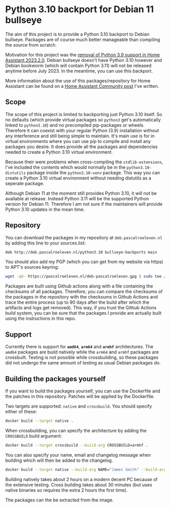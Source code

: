 # Python 3.10 backport for Debian 11 bullseye
The aim of this project is to provide a Python 3.10 backport to Debian bullseye. Packages are of course much better manageable than compiling the source from scratch.

Motivation for this project was the [removal of Python 3.9 support in Home Assistant 2023.2.0](https://github.com/home-assistant/core/pull/85456). Debian bullseye doesn't have Python 3.10 however and Debian bookworm (which will contain Python 3.11) will not be released anytime before July 2023. In the meantime, you can use this backport.

More information about the use of this packages/repository for Home Assistant can be found on a [Home Assistant Community post](https://community.home-assistant.io/t/home-assistant-core-python-3-10-backport-for-debian-11-bullseye/528439) I've written.

## Scope
The scope of this project is limited to backporting just Python 3.10 itself. So no defaults (which provide virtual packages so `python3` get's automatically linked to `python3.10`) and no precompiled pip-packages or wheels. Therefore it can coexist with your regular Python (3.9) installation without any interference and still being simple to maintain. It's main use is for in virtual environments where you can use pip to compile and install any packages you desire. It does provide all the packages and dependencies needed to create a Python 3.10 virtual environment.

Because their were problems when cross-compiling the `stdlib-extensions`, I've included the contents which would normally be in the `python3.10-distutils` package inside the `python3.10-venv` package. This way you can create a Python 3.10 virtual environment without needing distutils as a seperate package.

Although Debian 11 at the moment still provides Python 3.10, it will not be available at release. Instead Python 3.11 will be the supported Python version for Debian 11. Therefore I am not sure if the maintainers will provide Python 3.10 updates in the mean time.

## Repository
You can download the packages in my repository at `deb.pascalroeleven.nl` by adding this line to your sources.list:
```sh
deb http://deb.pascalroeleven.nl/python3.10 bullseye-backports main
```
You should also add my PGP (which you can get from my website via https) to APT's sources keyring:
```sh
wget -qO- https://pascalroeleven.nl/deb-pascalroeleven.gpg | sudo tee /etc/apt/trusted.gpg.d/deb-pascalroeleven.gpg
```

Packages are built using Github actions along with a file containing the checksums of all packages. Therefore, you can compare the checksums of the packages in the repository with the checksums in Github Actions and trace the entire process (up to 90 days after the build after which the artifacts and logs get removed). This way, if you trust the Github Actions build system, you can be sure that the packages I provide are actually built using the instructions in this repo.

## Support
Currently there is support for **`amd64`**, **`arm64`** and **`armhf`** architectures. The `amd64` packages are build natively while the `arm64` and `armhf` packages are crossbuilt. Testing is not possible while crossbuilding, so these packages did not undergo the same amount of testing as usual Debian packages do.

## Building the packages yourself
If you want to build the packages yourself, you can use the Dockerfile and the patches in this repository. Patches will be applied by the Dockerfile.

Two targets are supported: `native` and `crossbuild`. You should specify either of these:
```sh
docker build --target native .
```

When crossbuilding, you can specify the architecture by adding the `CROSSBUILD` build argument:
```sh
docker build --target crossbuild --build-arg CROSSBUILD=armhf .
```

You can also specify your name, email and changelog message when building which will then be added to the changelog.
```sh
docker build --target native --build-arg NAME="James Smith" --build-arg EMAIL="jamessmith@example.org" --build-arg CHANGE="Initial backport for bullseye" .
```

Building natively takes about 2 hours on a modern decent PC because of the extensive testing. Cross building takes about 30 minutes (but uses native binaries so requires the extra 2 hours the first time).

The packages can the be extracted from the image.

